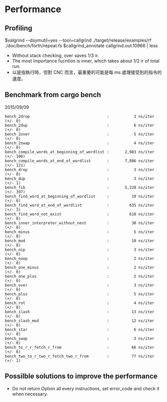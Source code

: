# Performance

## Profiling

$valgrind --dsymutil=yes --tool=callgrind ./target/release/examples/rf ./doc/bench/forth/repeat.fs
$callgrind_annotate callgrind.out.10966 | less

* Without stack checking, over saves 1/3 ir.
* The most importance fucntion is inner, which takes about 1/2 ir of total run.
* 以是指執行時，但對 CNC 而言，最重要的可能是每 ms 處理接受到的指令的速度。

## Benchmark from cargo bench

2015/09/09

```
bench_2drop                                  :           3 ns/iter (+/- 0)
bench_2dup                                   :           6 ns/iter (+/- 0)
bench_2over                                  :           5 ns/iter (+/- 0)
bench_2swap                                  :           4 ns/iter (+/- 0)
bench_compile_words_at_beginning_of_wordlist :       2,983 ns/iter (+/- 100)
bench_compile_words_at_end_of_wordlist       :       7,886 ns/iter (+/- 121)
bench_drop                                   :           3 ns/iter (+/- 0)
bench_dup                                    :           3 ns/iter (+/- 1)
bench_fib                                    :       5,228 ns/iter (+/- 397)
bench_find_word_at_beginning_of_wordlist     :          19 ns/iter (+/- 0)
bench_find_word_at_end_of_wordlist           :         635 ns/iter (+/- 3)
bench_find_word_not_exist                    :         610 ns/iter (+/- 8)
bench_inner_interpreter_without_nest         :          30 ns/iter (+/- 0)
bench_minus                                  :           5 ns/iter (+/- 0)
bench_mod                                    :          10 ns/iter (+/- 0)
bench_nip                                    :           3 ns/iter (+/- 0)
bench_noop                                   :           2 ns/iter (+/- 0)
bench_one_minus                              :           2 ns/iter (+/- 0)
bench_one_plus                               :           2 ns/iter (+/- 0)
bench_over                                   :           3 ns/iter (+/- 0)
bench_plus                                   :           5 ns/iter (+/- 0)
bench_rot                                    :           4 ns/iter (+/- 0)
bench_slash                                  :          13 ns/iter (+/- 0)
bench_slash_mod                              :          12 ns/iter (+/- 0)
bench_star                                   :           6 ns/iter (+/- 0)
bench_swap                                   :           3 ns/iter (+/- 0)
bench_to_r_r_fetch_r_from                    :          66 ns/iter (+/- 6)
bench_two_to_r_two_r_fetch_two_r_from        :          77 ns/iter (+/- 1)
```

## Possilble solutions to improve the performance

* Do not return Option<Exception> all every instructions, set error_code and check it when necessary.

